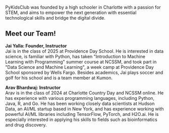 PyKidsClub was founded by a high schooler in Charlotte with a passion for STEM, and aims to empower the next generation with essential technological skills and bridge the digital divide. 

## Meet our Team!

**Jai Yalla: Founder, Instructor** <br>
Jai is in the class of 2025 at Providence Day School. He is interested in data science, is familiar with Python, has taken "Introduction to Machine Learning with Programming" summer course at NCSSM, and took part in "Data Science and Machine Learning", a week camp at Providence Day School sponsored by Wells Fargo. Besides academics, Jai plays soccer and golf for his school and is a team member at Kumon.  

**Arav Bhardwaj: Instructor** <br>
Arav is in the class of 2024 at Charlotte Country Day and NCSSM online. He has experience with various programming languages, including Python, Java, R, and Go. He has been working closely data scientists at Hudson Data, an AI/ML startup based in New York, and has experience working with powerful AI/ML libraries including TensorFlow, PyTorch, and H2O.ai. He is especially interested in applying his skills to fields such as bioinformatics and drug discovery. 
